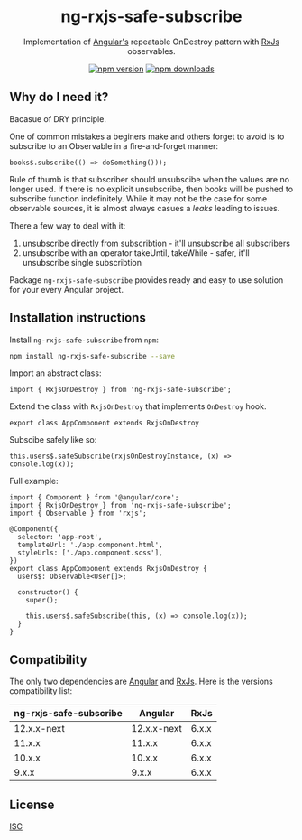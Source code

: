 <h1 align="center">ng-rxjs-safe-subscribe</h1>

<p align="center">
Implementation of <a href="https://angular.io/">Angular's</a> repeatable OnDestroy pattern with <a href="https://rxjs-dev.firebaseapp.com/guide/overview/">RxJs</a> observables.
</p>

<p align="center">
    <a href="https://badge.fury.io/js/ngx-bootstrap"><img src="https://badge.fury.io/js/ng-rxjs-safe-subscribe.svg" alt="npm version" ></a>
    <a href="https://npmjs.org/ngx-bootstrap"><img src="https://img.shields.io/npm/dm/ng-rxjs-safe-subscribe.svg" alt="npm downloads" ></a>
</p>

## Why do I need it?

Bacasue of DRY principle.

One of common mistakes a beginers make and others forget to avoid is to subscribe to an Observable in a fire-and-forget manner:
```
books$.subscribe(() => doSomething()));
```

Rule of thumb is that subscriber should unsubscibe when the values are no longer used. If there is no explicit unsubscribe, then books will be pushed to subscribe function indefinitely. While it may not be the case for some observable sources, it is almost always casues a <i>leaks</i> leading to issues.

There a few way to deal with it:
1. unsubscribe directly from subscribtion - it'll unsubscribe all subscribers
2. unsubscribe with an operator takeUntil, takeWhile - safer, it'll unsubscribe single subscribtion

Package `ng-rxjs-safe-subscribe` provides ready and easy to use solution for your every Angular project.


## Installation instructions

Install `ng-rxjs-safe-subscribe` from `npm`:

```bash
npm install ng-rxjs-safe-subscribe --save
```

Import an abstract class:
```
import { RxjsOnDestroy } from 'ng-rxjs-safe-subscribe';
```

Extend the class with `RxjsOnDestroy` that implements `OnDestroy` hook.
```
export class AppComponent extends RxjsOnDestroy
```

Subscibe safely like so:
```
this.users$.safeSubscribe(rxjsOnDestroyInstance, (x) => console.log(x));
```

Full example:
```
import { Component } from '@angular/core';
import { RxjsOnDestroy } from 'ng-rxjs-safe-subscribe';
import { Observable } from 'rxjs';

@Component({
  selector: 'app-root',
  templateUrl: './app.component.html',
  styleUrls: ['./app.component.scss'],
})
export class AppComponent extends RxjsOnDestroy {
  users$: Observable<User[]>;

  constructor() {
    super();

    this.users$.safeSubscribe(this, (x) => console.log(x));
  }
}
```

## Compatibility

The only two dependencies are [Angular](https://angular.io) and [RxJs](https://rxjs-dev.firebaseapp.com/guide/overview).
Here is the versions compatibility list:

| ng-rxjs-safe-subscribe |   Angular   |  RxJs |
| ---------------------- | ----------- | ----- |
| 12.x.x-next            | 12.x.x-next | 6.x.x |
| 11.x.x                 | 11.x.x      | 6.x.x |
| 10.x.x                 | 10.x.x      | 6.x.x |
| 9.x.x                  | 9.x.x       | 6.x.x |

## License

[ISC](https://opensource.org/licenses/ISC)
